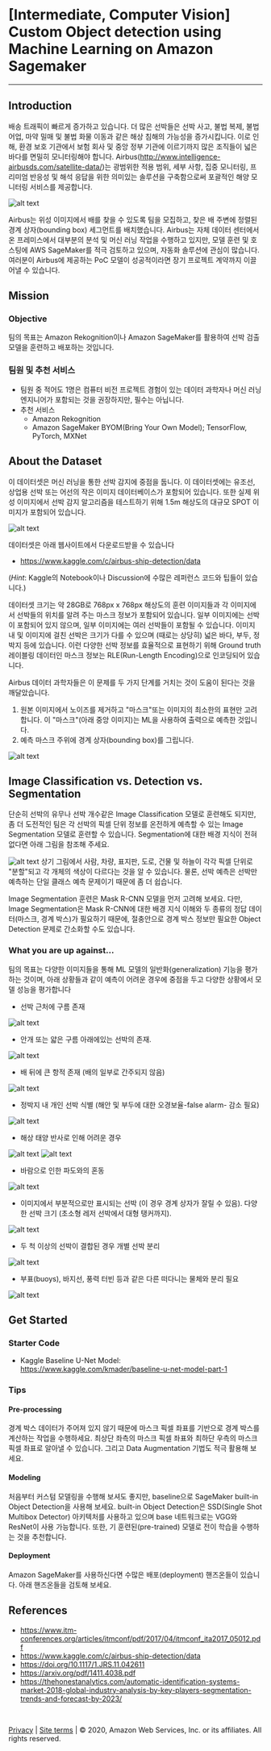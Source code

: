 # [Intermediate, Computer Vision] Custom Object detection using Machine Learning on Amazon Sagemaker
---

## Introduction

배송 트래픽이 빠르게 증가하고 있습니다. 더 많은 선박들은 선박 사고, 불법 복제, 불법 어업, 마약 밀매 및 불법 화물 이동과 같은 해상 침해의 가능성을 증가시킵니다. 이로 인해, 환경 보호 기관에서 보험 회사 및 중앙 정부 기관에 이르기까지 많은 조직들이 넓은 바다를 면밀히 모니터링해야 합니다. Airbus(http://www.intelligence-airbusds.com/satellite-data/)는 광범위한 적용 범위, 세부 사항, 집중 모니터링, 프리미엄 반응성 및 해석 응답을 위한 의미있는 솔루션을 구축함으로써 포괄적인 해양 모니터링 서비스를 제공합니다. 

![alt text](Images/airbus_1.png)

Airbus는 위성 이미지에서 배를 찾을 수 있도록 팀을 모집하고, 찾은 배 주변에 정렬된 경계 상자(bounding box) 세그먼트를 배치했습니다. Airbus는 자체 데이터 센터에서 온 프레미스에서 대부분의 분석 및 머신 러닝 작업을 수행하고 있지만, 모델 훈련 및 호스팅에 AWS SageMaker를 적극 검토하고 있으며, 자동화 솔루션에 관심이 많습니다. 여러분이 Airbus에 제공하는 PoC 모델이 성공적이라면 장기 프로젝트 계약까지 이끌어낼 수 있습니다.

## Mission

### Objective
팀의 목표는 Amazon Rekognition이나 Amazon SageMaker를 활용하여 선박 검출 모델을 훈련하고 배포하는 것입니다.

### 팀원 및 추천 서비스
- 팀원 중 적어도 1명은 컴퓨터 비전 프로젝트 경험이 있는 데이터 과학자나 머신 러닝 엔지니어가 포함되는 것을 권장하지만, 필수는 아닙니다.
- 추천 서비스
    - Amazon Rekognition
    - Amazon SageMaker BYOM(Bring Your Own Model); TensorFlow, PyTorch, MXNet

## About the Dataset

이 데이터셋은 머신 러닝을 통한 선박 감지에 중점을 둡니다. 이 데이터셋에는 유조선, 상업용 선박 또는 어선의 작은 이미지 데이터베이스가 포함되어 있습니다. 또한 실제 위성 이미지에서 선박 감지 알고리즘을 테스트하기 위해 1.5m 해상도의 대규모 SPOT 이미지가 포함되어 있습니다.

![alt text](Images/airbus_2.png ) 

데이터셋은 아래 웹사이트에서 다운로드받을 수 있습니다
- https://www.kaggle.com/c/airbus-ship-detection/data

(*Hint*: Kaggle의 Notebook이나 Discussion에 수많은 레퍼런스 코드와 팁들이 있습니다.)

데이터셋 크기는 약 28GB로 768px x 768px 해상도의 훈련 이미지들과 각 이미지에서 선박들의 위치를 알려 주는 마스크 정보가 포함되어 있습니다. 일부 이미지에는 선박이 포함되어 있지 않으며, 일부 이미지에는 여러 선박들이 포함될 수 있습니다. 이미지 내 및 이미지에 걸친 선박은 크기가 다를 수 있으며 (때로는 상당히) 넓은 바다, 부두, 정박지 등에 있습니다. 이런 다양한 선박 정보를 효율적으로 표현하기 위해 Ground truth 레이블링 데이터인 마스크 정보는 RLE(Run-Length Encoding)으로 인코딩되어 있습니다.

Airbus 데이터 과학자들은 이 문제를 두 가지 단계를 거치는 것이 도움이 된다는 것을 깨달았습니다.

1. 원본 이미지에서 노이즈를 제거하고 "마스크"또는 이미지의 최소한의 표현만 고려합니다. 이 "마스크"(아래 중앙 이미지)는 ML을 사용하여 출력으로 예측한 것입니다.
2. 예측 마스크 주위에 경계 상자(bounding box)를 그립니다.

![alt text](Images/airbus_3.png ) 

## Image Classification vs. Detection vs. Segmentation

단순히 선박의 유무나 선박 개수같은 Image Classification 모델로 훈련해도 되지만, 좀 더 도전적인 팀은 각 선박의 픽셀 단위 정보를 온전하게 예측할 수 있는 Image Segmentation 모델로 훈련할 수 있습니다. Segmentation에 대한 배경 지식이 전혀 없다면 아래 그림을 참조해 주세요.

![alt text](Images/airbus_4.png) 
상기 그림에서 사람, 차량, 표지판, 도로, 건물 및 하늘이 각각 픽셀 단위로 "분할"되고 각 개체의 색상이 다르다는 것을 알 수 있습니다. 물론, 선박 예측은 선박만 예측하는 단일 클래스 예측 문제이기 때문에 좀 더 쉽습니다.

Image Segmentation 훈련은 Mask R-CNN 모델을 먼저 고려해 보세요. 다만, Image Segmentation은 Mask R-CNN에 대한 배경 지식 이해와 두 종류의 정답 데이터(마스크, 경계 박스)가 필요하기 때문에, 절충안으로 경계 박스 정보만 필요한 Object Detection 문제로 간소화할 수도 있습니다. 

### What you are up against...

팀의 목표는 다양한 이미지들을 통해 ML 모델의 일반화(generalization) 기능을 평가하는 것이며, 아래 상황들과 같이 예측이 어려운 경우에 중점을 두고 다양한 상황에서 모델 성능을 평가합니다

* 선박 근처에 구름 존재

![alt text](Images/airbus_5.png ) 

* 안개 또는 얇은 구름 아래에있는 선박의 존재.

![alt text](Images/airbus_6.png ) 


* 배 뒤에 큰 항적 존재 (배의 일부로 간주되지 않음)

![alt text](Images/airbus_7.png ) 

* 정박지 내 개인 선박 식별 (해안 및 부두에 대한 오경보율-false alarm- 감소 필요)

![alt text](Images/airbus_8.png ) 


* 해상 태양 반사로 인해 어려운 경우

![alt text](Images/airbus_9.png ) 
![alt text](Images/airbus_10.png ) 

* 바람으로 인한 파도와의 혼동

![alt text](Images/airbus_11.png ) 

* 이미지에서 부분적으로만 표시되는 선박 (이 경우 경계 상자가 잘릴 수 있음). 다양한 선박 크기 (초소형 레저 선박에서 대형 탱커까지).

![alt text](Images/airbus_12.png ) 

* 두 척 이상의 선박이 결합된 경우 개별 선박 분리

![alt text](Images/airbus_13.png ) 

* 부표(buoys), 바지선, 풍력 터빈 등과 같은 다른 떠다니는 물체와 분리 필요

![alt text](Images/airbus_14.png ) 


## Get Started

### Starter Code
* Kaggle Baseline U-Net Model: https://www.kaggle.com/kmader/baseline-u-net-model-part-1

### Tips

#### Pre-processing
경계 박스 데이터가 주어져 있지 않기 때문에 마스크 픽셀 좌표를 기반으로 경계 박스를 계산하는 작업을 수행하세요. 최상단 좌측의 마스크 픽셀 좌표와 최하단 우측의 마스크 픽셀 좌표로 알아낼 수 있습니다. 그리고 Data Augmentation 기법도 적극 활용해 보세요.

#### Modeling
처음부터 커스텀 모델링을 수행해 보셔도 좋지만, baseline으로 SageMaker built-in Object Detection을 사용해 보세요. built-in Object Detection은 SSD(Single Shot Multibox Detector) 아키텍처를 사용하고 있으며 base 네트워크로는 VGG와 ResNet이 사용 가능합니다. 또한, 기 훈련된(pre-trained) 모델로 전이 학습을 수행하는 것을 추천합니다. 

#### Deployment
Amazon SageMaker를 사용하신다면 수많은 배포(deployment) 핸즈온들이 있습니다. 아래 핸즈온들을 검토해 보세요.


## References

* https://www.itm-conferences.org/articles/itmconf/pdf/2017/04/itmconf_ita2017_05012.pdf
* https://www.kaggle.com/c/airbus-ship-detection/data
* https://doi.org/10.1117/1.JRS.11.042611
* https://arxiv.org/pdf/1411.4038.pdf
* https://thehonestanalytics.com/automatic-identification-systems-market-2018-global-industry-analysis-by-key-players-segmentation-trends-and-forecast-by-2023/


<br>

[Privacy](https://aws.amazon.com/privacy/) | [Site terms](https://aws.amazon.com/terms/) | © 2020, Amazon Web Services, Inc. or its affiliates. All rights reserved.